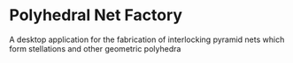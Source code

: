 # Polyhedral Net Factory 

A desktop application for the fabrication of interlocking pyramid nets which form stellations and other geometric polyhedra
